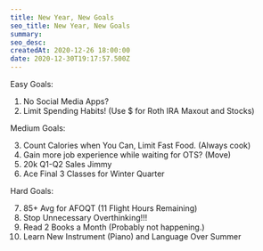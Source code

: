 ```yaml
---
title: New Year, New Goals
seo_title: New Year, New Goals
summary: 
seo_desc: 
createdAt: 2020-12-26 18:00:00
date: 2020-12-30T19:17:57.500Z
---
```


Easy Goals:

1. No Social Media Apps?
2. Limit Spending Habits! (Use $ for Roth IRA Maxout and Stocks)

Medium Goals:

3. Count Calories when You Can, Limit Fast Food. (Always cook)
4. Gain more job experience while waiting for OTS? (Move)
5. 20k Q1-Q2 Sales Jimmy
6. Ace Final 3 Classes for Winter Quarter

Hard Goals:

7. 85+ Avg for AFOQT (11 Flight Hours Remaining)
8. Stop Unnecessary Overthinking!!!
9. Read 2 Books a Month (Probably not happening.)
10. Learn New Instrument (Piano) and Language Over Summer

